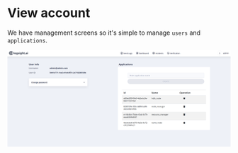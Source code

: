 # View account


We have management screens so it's simple to manage `users` and `applications`.

![View accounts](./settings.png)
